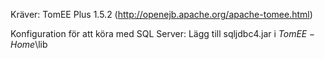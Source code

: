 Kräver: TomEE Plus 1.5.2 (http://openejb.apache.org/apache-tomee.html)

Konfiguration för att köra med SQL Server:
Lägg till sqljdbc4.jar i $TomEE-Home$\lib

<!-- OBSOLETE
Ändra $TomEE-Home$\conf\tomee.xml:

<Resource id="AccountDataSource" type="DataSource">
  JdbcDriver com.microsoft.sqlserver.jdbc.SQLServerDriver
  JdbcUrl jdbc:sqlserver://127.0.0.1:1433;DatabaseName=accounts;selectMethod=cursor;sendStringParametersAsUnicode=false
  UserName *********
  Password *********
  JtaManaged true
</Resource>


<Resource id="FatmanDataSource" type="DataSource">
  JdbcDriver com.microsoft.sqlserver.jdbc.SQLServerDriver
  JdbcUrl jdbc:sqlserver://127.0.0.1:1433;DatabaseName=fatman;selectMethod=cursor;sendStringParametersAsUnicode=false
  UserName *********
  Password *********
  JtaManaged true
</Resource>

-->